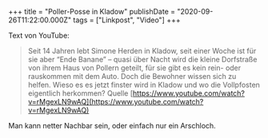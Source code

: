 +++
title = "Poller-Posse in Kladow"
publishDate = "2020-09-26T11:22:00.000Z"
tags = ["Linkpost", "Video"]
+++

Text von YouTube:

> Seit 14 Jahren lebt Simone Herden in Kladow, seit einer Woche ist für sie aber “Ende Banane” – quasi über Nacht wird die kleine Dorfstraße von ihrem Haus von Pollern geteilt, für sie gibt es kein rein- oder rauskommen mit dem Auto. Doch die Bewohner wissen sich zu helfen. Wieso es es jetzt finster wird in Kladow und wo die Vollpfosten eigentlich herkommen? Quelle [https://www.youtube.com/watch?v=rMgexLN9wAQ](https://www.youtube.com/watch?v=rMgexLN9wAQ)

Man kann netter Nachbar sein, oder einfach nur ein Arschloch.

<!--more-->
